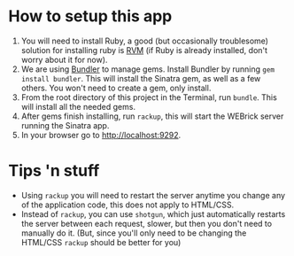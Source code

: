 # How to setup this app

1. You will need to install Ruby, a good (but occasionally troublesome) solution for installing ruby is [RVM](https://rvm.io) (if Ruby is already installed, don't worry about it for now).
2. We are using [Bundler](http://gembundler.com) to manage gems. Install Bundler by running `gem install bundler`. This will install the Sinatra gem, as well as a few others. You won't need to create a gem, only install.
3. From the root directory of this project in the Terminal, run `bundle`. This will install all the needed gems.
4. After gems finish installing, run `rackup`, this will start the WEBrick server running the Sinatra app.
5. In your browser go to [http://localhost:9292](http://localhost:9292).

# Tips 'n stuff

- Using `rackup` you will need to restart the server anytime you change any of the application code, this does not apply to HTML/CSS.
- Instead of `rackup`, you can use `shotgun`, which just automatically restarts the server between each request, slower, but then you don't need to manually do it. (But, since you'll only need to be changing the HTML/CSS `rackup` should be better for you)
